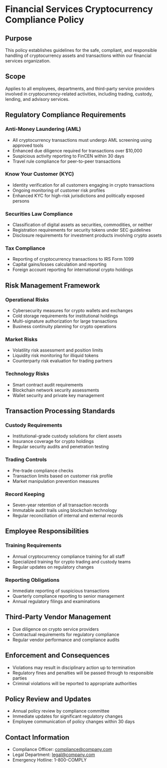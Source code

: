 # Financial Services Cryptocurrency Compliance Policy

## Purpose
This policy establishes guidelines for the safe, compliant, and responsible handling of cryptocurrency assets and transactions within our financial services organization.

## Scope
Applies to all employees, departments, and third-party service providers involved in cryptocurrency-related activities, including trading, custody, lending, and advisory services.

## Regulatory Compliance Requirements

### Anti-Money Laundering (AML)
- All cryptocurrency transactions must undergo AML screening using approved tools
- Enhanced due diligence required for transactions over $10,000
- Suspicious activity reporting to FinCEN within 30 days
- Travel rule compliance for peer-to-peer transactions

### Know Your Customer (KYC)
- Identity verification for all customers engaging in crypto transactions
- Ongoing monitoring of customer risk profiles
- Enhanced KYC for high-risk jurisdictions and politically exposed persons

### Securities Law Compliance
- Classification of digital assets as securities, commodities, or neither
- Registration requirements for security tokens under SEC guidelines
- Disclosure requirements for investment products involving crypto assets

### Tax Compliance
- Reporting of cryptocurrency transactions to IRS Form 1099
- Capital gains/losses calculation and reporting
- Foreign account reporting for international crypto holdings

## Risk Management Framework

### Operational Risks
- Cybersecurity measures for crypto wallets and exchanges
- Cold storage requirements for institutional holdings
- Multi-signature authorization for large transactions
- Business continuity planning for crypto operations

### Market Risks
- Volatility risk assessment and position limits
- Liquidity risk monitoring for illiquid tokens
- Counterparty risk evaluation for trading partners

### Technology Risks
- Smart contract audit requirements
- Blockchain network security assessments
- Wallet security and private key management

## Transaction Processing Standards

### Custody Requirements
- Institutional-grade custody solutions for client assets
- Insurance coverage for crypto holdings
- Regular security audits and penetration testing

### Trading Controls
- Pre-trade compliance checks
- Transaction limits based on customer risk profile
- Market manipulation prevention measures

### Record Keeping
- Seven-year retention of all transaction records
- Immutable audit trails using blockchain technology
- Regular reconciliation of internal and external records

## Employee Responsibilities

### Training Requirements
- Annual cryptocurrency compliance training for all staff
- Specialized training for crypto trading and custody teams
- Regular updates on regulatory changes

### Reporting Obligations
- Immediate reporting of suspicious transactions
- Quarterly compliance reporting to senior management
- Annual regulatory filings and examinations

## Third-Party Vendor Management
- Due diligence on crypto service providers
- Contractual requirements for regulatory compliance
- Regular vendor performance and compliance audits

## Enforcement and Consequences
- Violations may result in disciplinary action up to termination
- Regulatory fines and penalties will be passed through to responsible parties
- Criminal violations will be reported to appropriate authorities

## Policy Review and Updates
- Annual policy review by compliance committee
- Immediate updates for significant regulatory changes
- Employee communication of policy changes within 30 days

## Contact Information
- Compliance Officer: compliance@company.com
- Legal Department: legal@company.com
- Emergency Hotline: 1-800-COMPLY